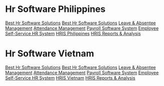 
<html>
<body>

<h1>Hr Software Philippines</h1>
<a href="https://www.hrsoftware.ph/" target="_blank">Best Hr Software Solutions</a>
<a href="https://www.wyserp.ph/HR/HRMS.php" target="_blank">Best Hr Software Solutions</a>
<a href="https://www.wyserp.ph/HR/leave-absentee-mngt.php" target="_blank">Leave & Absentee Management</a>
<a href="https://www.wyserp.ph/HR/attendance-mngt.php" target="_blank">Attendance Management</a>
<a href="https://www.wyserp.ph/HR/hrms-payroll.php" target="_blank">Payroll Software System</a>
<a href="https://www.wyserp.ph/HR/self-service-mngt.php" target="_blank">Employee Self-Service HR System</a>
<a href="https://www.wyserp.ph/HR/hr-information.php" target="_blank">HRIS Philippines</a>
<a href="https://www.wyserp.ph/HR/report-analysis.php" target="_blank">HRIS Reports & Analysis</a>


<h1>Hr Software Vietnam</h1>
<a href="https://www.hrsoftware.vn/" target="_blank">Best Hr Software Solutions</a>
<a href="https://www.wyserp.vn/HR/HRMS.php" target="_blank">Best Hr Software Solutions</a>
<a href="https://www.wyserp.vn/HR/leave-absentee-mngt.php" target="_blank">Leave & Absentee Management</a>
<a href="https://www.wyserp.vn/HR/attendance-mngt.php" target="_blank">Attendance Management</a>
<a href="https://www.wyserp.vn/HR/hrms-payroll.php" target="_blank">Payroll Software System</a>
<a href="https://www.wyserp.vn/HR/self-service-mngt.php" target="_blank">Employee Self-Service HR System</a>
<a href="https://www.wyserp.vn/HR/hr-information.php" target="_blank">HRIS Vietnam</a>
<a href="https://www.wyserp.vn/HR/report-analysis.php" target="_blank">HRIS Reports & Analysis</a>

</body>
</html>
